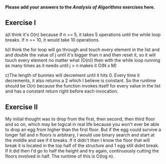 #### Please add your answers to the **_Analysis of Algorithms_** exercises here.

## Exercise I

a)I think it's O(n) because if n == 5, it takes 5 operations until the while loop breaks. If n == 10, it
would take 10 operations.

b)I think the for loop will go through and touch every element in the list and and double the value of j until it's bigger than n and then reset it, so it will touch every element no matter what (O(n)) then with the while loop running as many times as it needs until j > n makes it O(N x M)

c)The length of bunnies will decrement until it hits 0. Every time it decrements, it also returns a 2 which I believe is constant. So the runtime should be O(n) because the function invokes itself for every value in the list and has a constant return right before each invocation.

## Exercise II

My initial thought was to drop from the first, then second, then third floor and so on, which may be logical in real life because you won't ever be able to drop an egg from higher than the first floor. But if the egg could survive a longer fall and n floors is arbitrary, I would use binary search and start at the middle and see if it breaks. If it didn't then I know the floor that will break it is located in the top half of the structure and 1 egg still didnt break. If it did then I'd go to half the height and try again, continuously cutting the floors involved in half. The runtime of this is O(log n).
